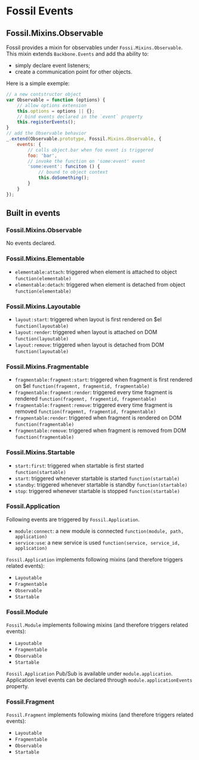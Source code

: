 Fossil Events
=============

Fossil.Mixins.Observable
--------------------

Fossil provides a mixin for observables under `Fossi.Mixins.Observable`.
This mixin extends `Backbone.Events` and add tha ability to:

* simply declare event listeners;
* create a communication point for other objects.

Here is a simple exemple:

``` javascript
// a new contstructor object
var Observable = function (options) {
    // allow options extension
    this.options = options || {};
    // bind events declared in the `event` property
    this.registerEvents();
}
// add the Observable behavior
_.extend(Observable.prototype, Fossil.Mixins.Observable, {
    events: {
        // calls object.bar when foo event is triggered
        foo: 'bar',
        // invoke the function on 'some:event' event
        'some:event': funciton () {
            // bound to object context
            this.doSomething();
        }
    }
});
```

Built in events
---------------

### Fossil.Mixins.Observable

No events declared.

### Fossil.Mixins.Elementable

* `elementable:attach`: triggered when element is attached to object
  `function(elementable)`
* `elementable:detach`: triggered when element is detached from object
  `function(elementable)`

### Fossil.Mixins.Layoutable

* `layout:start`: triggered when layout is first rendered on $el
  `function(layoutable)`
* `layout:render`: triggered when layout is attached on DOM
  `function(layoutable)`
* `layout:remove`: triggered when layout is detached from DOM
  `function(layoutable)`

### Fossil.Mixins.Fragmentable

* `fragmentable:fragment:start`: triggered when fragment is first rendered on
  $el `function(fragemnt, fragmentid, fragmentable)`
* `fragmentable:fragment:render`: triggered every time fragment is rendered
  `function(fragemnt, fragmentid, fragmentable)`
* `fragmentable:fragment:remove`: triggered every time fragment is removed
  `function(fragemnt, fragmentid, fragmentable)`
* `fragmentable:render`: triggered when fragment is rendered on DOM
  `function(fragmentable)`
* `fragmentable:remove`: triggered when fragment is removed from DOM
  `function(fragmentable)`

### Fossil.Mixins.Startable

* `start:first`: triggered when startable is first started `function(startable)`
* `start`: triggered whenever startable is started `function(startable)`
* `standby`: triggered whenever startable is standby `function(startable)`
* `stop`: triggered whenever startable is stopped `function(startable)`

### Fossil.Application

Following events are triggered by `Fossil.Application`.

* `module:connect`: a new module is connected `function(module, path,
  application)`
* `service:use`: a new service is used `function(service, service_id,
  application)`

`Fossil.Application` implements following mixins (and therefore triggers related
events):

* `Layoutable`
* `Fragmentable`
* `Observable`
* `Startable`

### Fossil.Module

`Fossil.Module` implements following mixins (and therefore triggers related
events):

* `Layoutable`
* `Fragmentable`
* `Observable`
* `Startable`

`Fossil.Application` Pub/Sub is available under `module.application`.
Application level events can be declared through `module.applicationEvents`
property.

### Fossil.Fragment

`Fossil.Fragment` implements following mixins (and therefore triggers related
events):

* `Layoutable`
* `Fragmentable`
* `Observable`
* `Startable`
